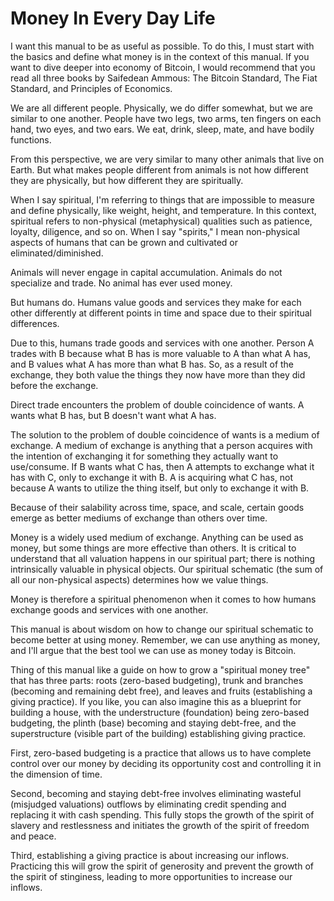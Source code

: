 # Money In Every Day Life

I want this manual to be as useful as possible. To do this, I must start with the basics and define what money is in the context of this manual. If you want to dive deeper into economy of Bitcoin, I would recommend that you read all three books by Saifedean Ammous: The Bitcoin Standard, The Fiat Standard, and Principles of Economics.

We are all different people. Physically, we do differ somewhat, but we are similar to one another. People have two legs, two arms, ten fingers on each hand, two eyes, and two ears. We eat, drink, sleep, mate, and have bodily functions.&#x20;

From this perspective, we are very similar to many other animals that live on Earth. But what makes people different from animals is not how different they are physically, but how different they are spiritually.

When I say spiritual, I'm referring to things that are impossible to measure and define physically, like weight, height, and temperature. In this context, spiritual refers to non-physical (metaphysical) qualities such as patience, loyalty, diligence, and so on. When I say "spirits," I mean non-physical aspects of humans that can be grown and cultivated or eliminated/diminished.

Animals will never engage in capital accumulation. Animals do not specialize and trade. No animal has ever used money.

But humans do. Humans value goods and services they make for each other differently at different points in time and space due to their spiritual differences.

Due to this, humans trade goods and services with one another. Person A trades with B because what B has is more valuable to A than what A has, and B values what A has more than what B has. So, as a result of the exchange, they both value the things they now have more than they did before the exchange.

Direct trade encounters the problem of double coincidence of wants. A wants what B has, but B doesn't want what A has.&#x20;

The solution to the problem of double coincidence of wants is a medium of exchange. A medium of exchange is anything that a person acquires with the intention of exchanging it for something they actually want to use/consume. If B wants what C has, then A attempts to exchange what it has with C, only to exchange it with B. A is acquiring what C has, not because A wants to utilize the thing itself, but only to exchange it with B.

Because of their salability across time, space, and scale, certain goods emerge as better mediums of exchange than others over time.

Money is a widely used medium of exchange. Anything can be used as money, but some things are more effective than others. It is critical to understand that all valuation happens in our spiritual part; there is nothing intrinsically valuable in physical objects. Our spiritual schematic (the sum of all our non-physical aspects) determines how we value things.

Money is therefore a spiritual phenomenon when it comes to how humans exchange goods and services with one another.

This manual is about wisdom on how to change our spiritual schematic to become better at using money. Remember, we can use anything as money, and I'll argue that the best tool we can use as money today is Bitcoin.

Thing of this manual like a guide on how to grow a "spiritual money tree" that has three parts: roots (zero-based budgeting), trunk and branches (becoming and remaining debt free), and leaves and fruits (establishing a giving practice). If you like, you can also imagine this as a blueprint for building a house, with the understructure (foundation) being zero-based budgeting, the plinth (base) becoming and staying debt-free, and the superstructure (visible part of the building) establishing giving practice.

First, zero-based budgeting is a practice that allows us to have complete control over our money by deciding its opportunity cost and controlling it in the dimension of time.

Second, becoming and staying debt-free involves eliminating wasteful (misjudged valuations) outflows by eliminating credit spending and replacing it with cash spending. This fully stops the growth of the spirit of slavery and restlessness and initiates the growth of the spirit of freedom and peace.

Third, establishing a giving practice is about increasing our inflows. Practicing this will grow the spirit of generosity and prevent the growth of the spirit of stinginess, leading to more opportunities to increase our inflows.

